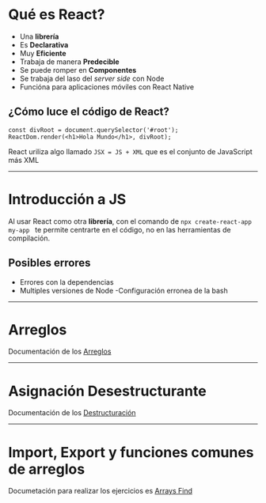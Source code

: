 # Qué es React?
- Una **librería** 
- Es **Declarativa**
- Muy **Eficiente**
- Trabaja de manera **Predecible**
- Se puede romper en **Componentes**
- Se trabaja del laso del _server side_ con Node
- Funcióna para aplicaciones móviles con React Native

## ¿Cómo luce el código de React?
```
const divRoot = document.querySelector('#root');
ReactDom.render(<h1>Hola Mundo</h1>, divRoot);
```
React uriliza algo llamado `JSX = JS + XML` que es el conjunto de JavaScript más XML 

---
# Introducción a JS
Al usar React como otra **librería**, con el comando de `npx create-react-app my-app
` te permite centrarte en el código, no en las herramientas de compilación.

## Posibles errores
- Errores con la dependencias
- Multiples versiones de Node
-Configuración erronea de la bash

---
# Arreglos
Documentación de los [Arreglos](https://developer.mozilla.org/es/docs/Web/JavaScript/Reference/Global_Objects/Array/map)

---
# Asignación Desestructurante
Documentación de los [Destructuración](https://developer.mozilla.org/es/docs/Web/JavaScript/Reference/Operators/Destructuring_assignment)

---
# Import, Export y funciones comunes de arreglos
Documetación para realizar los ejercicios es [Arrays Find](https://developer.mozilla.org/es/docs/Web/JavaScript/Reference/Global_Objects/Array/find)